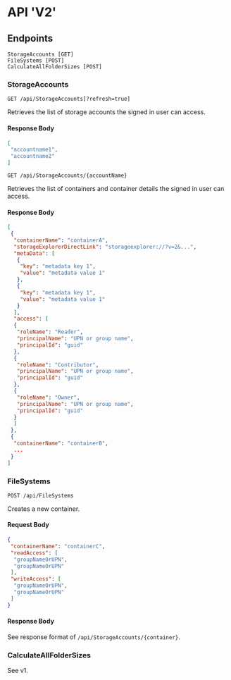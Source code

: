 # API 'V2'

## Endpoints

```
StorageAccounts [GET]
FileSystems [POST]
CalculateAllFolderSizes [POST]
```

### StorageAccounts

`GET /api/StorageAccounts[?refresh=true]`

Retrieves the list of storage accounts the signed in user can access.

#### Response Body

```json
[
 "accountname1",
 "accountname2"
]
```

`GET /api/StorageAccounts/{accountName}`

Retrieves the list of containers and container details the signed in user can access.

#### Response Body

```json
[
 {
  "containerName": "containerA",
  "storageExplorerDirectLink": "storageexplorer://?v=2&...",
  "metaData": [
   {
    "key": "metadata key 1",
    "value": "metadata value 1"
   },
   {
    "key": "metadata key 1",
    "value": "metadata value 1"
   }
  ],
  "access": [
  {
   "roleName": "Reader",
   "principalName": "UPN or group name",
   "principalId": "guid"
  },
  {
   "roleName": "Contributor",
   "principalName": "UPN or group name",
   "principalId": "guid"
  },
  {
   "roleName": "Owner",
   "principalName": "UPN or group name",
   "principalId": "guid"
  }
  ]
 },
 {
  "containerName": "containerB",
  ...
 }
]
```

### FileSystems

`POST /api/FileSystems`

Creates a new container.

#### Request Body

```json
{
 "containerName": "containerC",
 "readAccess": [
  "groupNameOrUPN",
  "groupNameOrUPN"
 ],
 "writeAccess": [
  "groupNameOrUPN",
  "groupNameOrUPN"
 ]
}
```

#### Response Body

See response format of `/api/StorageAccounts/{container}`.

### CalculateAllFolderSizes

See v1.
